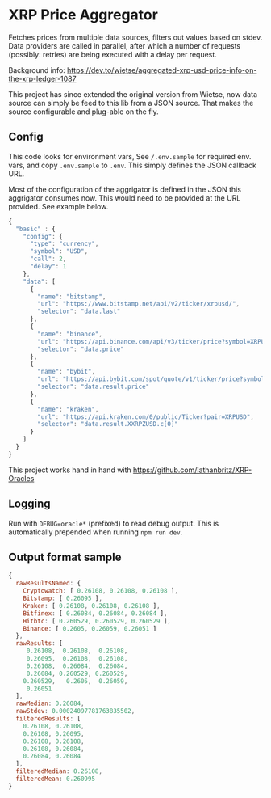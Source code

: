 # XRP Price Aggregator

Fetches prices from multiple data sources, filters out values based on stdev.
Data providers are called in parallel, after which a number of requests (possibly: retries)
are being executed with a delay per request.

Background info: https://dev.to/wietse/aggregated-xrp-usd-price-info-on-the-xrp-ledger-1087

This project has since extended the original version from Wietse, now data source can simply be feed
to this lib from a JSON source. That makes the source configurable and plug-able on the fly.


## Config

This code looks for environment vars,
See `/.env.sample` for required env. vars, and copy `.env.sample` to `.env`. This simply defines the JSON callback URL.

Most of the configuration of the aggrigator is defined in the JSON this aggrigator consumes now. This would need to be provided at the URL provided. See example below.

```javascript
{
  "basic" : {
    "config": {
      "type": "currency",
      "symbol": "USD",
      "call": 2,
      "delay": 1
    },
    "data": [
      {
        "name": "bitstamp",
        "url": "https://www.bitstamp.net/api/v2/ticker/xrpusd/",
        "selector": "data.last"
      },
      {
        "name": "binance",
        "url": "https://api.binance.com/api/v3/ticker/price?symbol=XRPUSDT",
        "selector": "data.price"
      },
      {
        "name": "bybit",
        "url": "https://api.bybit.com/spot/quote/v1/ticker/price?symbol=XRPUSDT",
        "selector": "data.result.price"
      },
      {
        "name": "kraken",
        "url": "https://api.kraken.com/0/public/Ticker?pair=XRPUSD",
        "selector": "data.result.XXRPZUSD.c[0]"
      } 
    ]
  }
}
```

This project works hand in hand with https://github.com/lathanbritz/XRP-Oracles

## Logging

Run with `DEBUG=oracle*` (prefixed) to read debug output. This is automatically prepended when
running `npm run dev`.

## Output format sample

```javascript
{
  rawResultsNamed: {
    Cryptowatch: [ 0.26108, 0.26108, 0.26108 ],
    Bitstamp: [ 0.26095 ],
    Kraken: [ 0.26108, 0.26108, 0.26108 ],
    Bitfinex: [ 0.26084, 0.26084, 0.26084 ],
    Hitbtc: [ 0.260529, 0.260529, 0.260529 ],
    Binance: [ 0.2605, 0.26059, 0.26051 ]
  },
  rawResults: [
     0.26108,  0.26108,  0.26108,
     0.26095,  0.26108,  0.26108,
     0.26108,  0.26084,  0.26084,
     0.26084, 0.260529, 0.260529,
    0.260529,   0.2605,  0.26059,
     0.26051
  ],
  rawMedian: 0.26084,
  rawStdev: 0.00024097781763835502,
  filteredResults: [
    0.26108, 0.26108,
    0.26108, 0.26095,
    0.26108, 0.26108,
    0.26108, 0.26084,
    0.26084, 0.26084
  ],
  filteredMedian: 0.26108,
  filteredMean: 0.260995
}
```